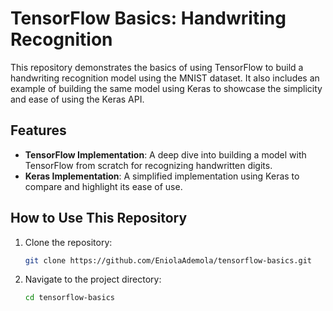 # TensorFlow Basics: Handwriting Recognition

This repository demonstrates the basics of using TensorFlow to build a handwriting recognition model using the MNIST dataset. It also includes an example of building the same model using Keras to showcase the simplicity and ease of using the Keras API.

## Features

- **TensorFlow Implementation**: A deep dive into building a model with TensorFlow from scratch for recognizing handwritten digits.
- **Keras Implementation**: A simplified implementation using Keras to compare and highlight its ease of use.

## How to Use This Repository
1. Clone the repository:
   ```bash
   git clone https://github.com/EniolaAdemola/tensorflow-basics.git

2. Navigate to the project directory:

   ```bash
   cd tensorflow-basics
   ```

